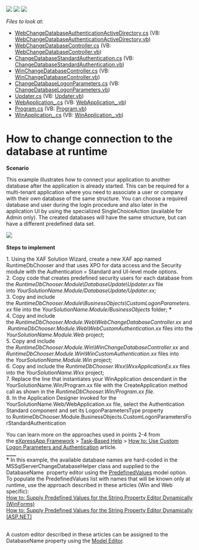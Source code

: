 <!-- default badges list -->
![](https://img.shields.io/endpoint?url=https://codecentral.devexpress.com/api/v1/VersionRange/128588168/10.2.9%2B)
[![](https://img.shields.io/badge/Open_in_DevExpress_Support_Center-FF7200?style=flat-square&logo=DevExpress&logoColor=white)](https://supportcenter.devexpress.com/ticket/details/E1344)
[![](https://img.shields.io/badge/📖_How_to_use_DevExpress_Examples-e9f6fc?style=flat-square)](https://docs.devexpress.com/GeneralInformation/403183)
<!-- default badges end -->
<!-- default file list -->
*Files to look at*:

* [WebChangeDatabaseAuthenticationActiveDirectory.cs](./CS/ChangeDatabase.Module.Web/WebChangeDatabaseAuthenticationActiveDirectory.cs) (VB: [WebChangeDatabaseAuthenticationActiveDirectory.vb](./VB/ChangeDatabase.Module.Web/WebChangeDatabaseAuthenticationActiveDirectory.vb))
* [WebChangeDatabaseController.cs](./CS/ChangeDatabase.Module.Web/WebChangeDatabaseController.cs) (VB: [WebChangeDatabaseController.vb](./VB/ChangeDatabase.Module.Web/WebChangeDatabaseController.vb))
* [ChangeDatabaseStandardAuthentication.cs](./CS/ChangeDatabase.Module.Win/ChangeDatabaseStandardAuthentication.cs) (VB: [ChangeDatabaseStandardAuthentication.vb](./VB/ChangeDatabase.Module.Win/ChangeDatabaseStandardAuthentication.vb))
* [WinChangeDatabaseController.cs](./CS/ChangeDatabase.Module.Win/WinChangeDatabaseController.cs) (VB: [WinChangeDatabaseController.vb](./VB/ChangeDatabase.Module.Win/WinChangeDatabaseController.vb))
* [ChangeDatabaseLogonParameters.cs](./CS/ChangeDatabase.Module/ChangeDatabaseLogonParameters.cs) (VB: [ChangeDatabaseLogonParameters.vb](./VB/ChangeDatabase.Module/ChangeDatabaseLogonParameters.vb))
* [Updater.cs](./CS/ChangeDatabase.Module/Updater.cs) (VB: [Updater.vb](./VB/ChangeDatabase.Module/Updater.vb))
* [WebApplication_.cs](./CS/ChangeDatabase.Web/ApplicationCode/WebApplication_.cs) (VB: [WebApplication_.vb](./VB/ChangeDatabase.Web/ApplicationCode/WebApplication_.vb))
* [Program.cs](./CS/ChangeDatabase.Win/Program.cs) (VB: [Program.vb](./VB/ChangeDatabase.Win/Program.vb))
* [WinApplication_.cs](./CS/ChangeDatabase.Win/WinApplication_.cs) (VB: [WinApplication_.vb](./VB/ChangeDatabase.Win/WinApplication_.vb))
<!-- default file list end -->
# How to change connection to the database at runtime


<p><strong>Scenario</strong></p>
<p>This example illustrates how to connect your application to another database after the application is already started. This can be required for a multi-tenant application where you need to associate a user or company with their own database of the same structure. You can choose a required database and user during the login procedure and also later in the application UI by using the specialized SingleChoiceAction (available for Admin only). The created databases will have the same structure, but can have a different predefined data set.</p>
<p><img src="https://raw.githubusercontent.com/DevExpress-Examples/how-to-change-connection-to-the-database-at-runtime-e1344/10.2.9+/media/ffd2a3d2-ae0a-11e5-80bf-00155d62480c.png"><br><br><strong>Steps to implement<br></strong></p>
<p>1. Using the XAF Solution Wizard, create a new XAF app named RuntimeDbChooser and that uses XPO for data access and the Security module with the Authentication = Standard and UI-level mode options.<br>2. Copy code that creates predefined security users for each database from the <em>RuntimeDbChooser.Module\DatabaseUpdate\Updater.xx</em> file into <em>YourSolutionName.Module/DatabaseUpdate/Updater.xx;</em><br>3. Copy and include the <em>RuntimeDbChooser.Module\BusinessObjects\CustomLogonParameters.xx</em> file into the <em>YourSolutionName.Module/BusinessObjects</em> folder; <strong>*</strong><br>4. Copy and include the <em>RuntimeDbChooser.Module.Web\WebChangeDatabaseController.xx</em> and <em>RuntimeDbChooser.Module.Web\WebCustomAuthentication.xx</em> files into the <em>YourSolutionName.Module.Web</em> project;<br>5. Copy and include the <em>RuntimeDbChooser.Module.Win\WinChangeDatabaseController.xx</em> and <em>RuntimeDbChooser.Module.Win\WinCustomAuthentication.xx</em> files into the <em>YourSolutionName.Module.Win</em> project;<br>6. Copy and include the <em>RuntimeDbChooser.Wxx\WxxApplicationEx.xx</em> files into the <em>YourSolutionName.Wxx</em> project;<br>7. Replace the line that instantiates your WinApplication descendant in the YourSolutionName.Win/Program.xx file with the CreateApplication method call as shown in the <em>RuntimeDbChooser.Win/Program.xx file.<br></em>8. In the Application Designer invoked for the YourSolutionName.Web/WebApplication.xx file, select the Authentication Standard component and set its LogonParametersType property to RuntimeDbChooser.Module.BusinessObjects.CustomLogonParametersForStandardAuthentication</p>
<p>You can learn more on the approaches used in points 2-4 from the <a href="https://documentation.devexpress.com/eXpressAppFramework/CustomDocument112670.aspx">eXpressApp Framework</a> > <a href="https://documentation.devexpress.com/eXpressAppFramework/CustomDocument112682.aspx">Task-Based Help</a> > <a href="https://documentation.devexpress.com/eXpressAppFramework/CustomDocument112982.aspx">How to: Use Custom Logon Parameters and Authentication</a> article.<br><strong>____<br>*</strong> In this example, the available database names are hard-coded in the MSSqlServerChangeDatabaseHelper class and supplied to the DatabaseName  property editor using the <a href="https://documentation.devexpress.com/#eXpressAppFramework/DevExpressExpressAppModelIModelCommonMemberViewItem_PredefinedValuestopic">PredefinedValues</a> model option. To populate the PredefinedValues list with names that will be known only at runtime, use the approach described in these articles (Win and Web specific):<br><a href="https://documentation.devexpress.com/#eXpressAppFramework/CustomDocument113101">How to: Supply Predefined Values for the String Property Editor Dynamically (WinForms)</a><br><a href="https://documentation.devexpress.com/#eXpressAppFramework/CustomDocument113116">How to: Supply Predefined Values for the String Property Editor Dynamically (ASP.NET)</a><br><br></p>
<p>A custom editor described in these articles can be assigned to the DatabaseName property using the <a href="https://documentation.devexpress.com/#eXpressAppFramework/CustomDocument112582">Model Editor</a>.</p>

<br/>


